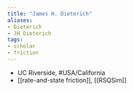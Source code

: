 ```yaml
---
title: "James H. Dieterich"
aliases:
- Dieterich
- JH Dieterich
tags:
- scholar
- friction
---
```

- UC Riverside, #USA/California 
- [[rate-and-state friction]], [[RSQSim]]
